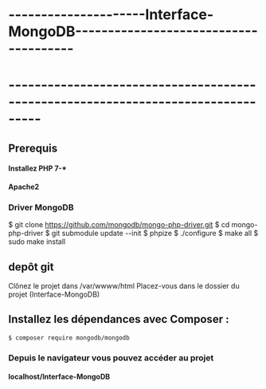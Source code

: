 # ---------------------Interface-MongoDB--------------------------------------
# ---------------------------------------------------------------------------------

## Prerequis
#### Installez PHP 7-*
#### Apache2

### Driver MongoDB
 $ git clone https://github.com/mongodb/mongo-php-driver.git
 $ cd mongo-php-driver
 $ git submodule update --init
 $ phpize
 $ ./configure
 $ make all
 $ sudo make install

## depôt git
 Clônez le projet dans /var/wwww/html 
 Placez-vous dans le dossier du projet (Interface-MongoDB)
 
 ## Installez les dépendances avec Composer : 
    $ composer require mongodb/mongodb
 
### Depuis le navigateur vous pouvez accéder au projet 
#### localhost/Interface-MongoDB
